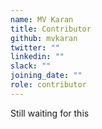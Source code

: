 ```yaml
---
name: MV Karan
title: Contributor
github: mvkaran
twitter: ""
linkedin: ""
slack: ""
joining_date: ""
role: contributor
---
```


Still waiting for this
